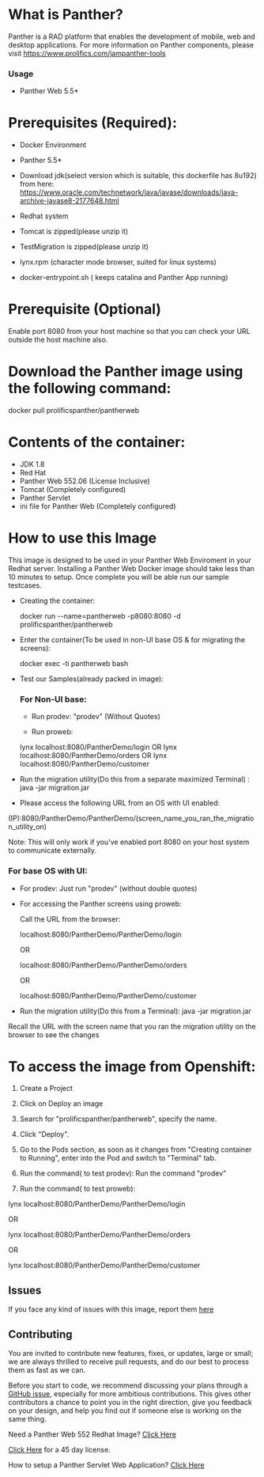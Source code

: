 # What is Panther?
Panther is a RAD platform that enables the development of mobile, web and desktop applications.
For more information on Panther components, please visit https://www.prolifics.com/jampanther-tools

### Usage

* Panther Web 5.5*

# Prerequisites (Required):

  * Docker Environment
  * Panther 5.5*
  * Download jdk(select version which is suitable, this dockerfile has 8u192) from here: https://www.oracle.com/technetwork/java/javase/downloads/java-archive-javase8-2177648.html
  * Redhat system
  * Tomcat is zipped(please unzip it)
  * TestMigration is zipped(please unzip it)
  * lynx.rpm (character mode browser, suited for linux systems)

  * docker-entrypoint.sh ( keeps catalina and Panther App running)
  
 # Prerequisite (Optional)
   Enable port 8080 from your host machine so that you can check your URL outside the host machine also.
    
 # Download the Panther image using the following command:
   docker pull prolificspanther/pantherweb  
   
 # Contents of the container:

 * JDK 1.8
 * Red Hat
 * Panther Web 552.06 (License Inclusive)
 * Tomcat (Completely configured)
 * Panther Servlet
 * ini file for Panther Web (Completely configured)
 
 # How to use this Image
   This image is designed to be used in your Panther Web Enviroment in your Redhat server. Installing a Panther Web Docker image should take less than 10 minutes to setup. Once complete you will be able run our sample testcases.
 
* Creating the container:

  docker run --name=pantherweb -p8080:8080 -d prolificspanther/pantherweb

* Enter the container(To be used in non-UI base OS & for migrating the screens):

  docker exec -ti pantherweb bash

* Test our Samples(already packed in image):
  
  ### For Non-UI base:
  
  * Run prodev: "prodev" (Without Quotes)

  * Run proweb:
  
  lynx localhost:8080/PantherDemo/login
  OR
  lynx localhost:8080/PantherDemo/orders
  OR
  lynx localhost:8080/PantherDemo/customer
  
 * Run the migration utility(Do this from a separate maximized Terminal) : java -jar migration.jar

* Please access the following URL from an OS with UI enabled:

(IP):8080/PantherDemo/PantherDemo/(screen_name_you_ran_the_migration_utility_on)

Note: This will only work if you've enabled port 8080 on your host system to communicate externally.

### For base OS with UI:

* For prodev: Just run "prodev" (without double quotes)

* For accessing the Panther screens using proweb:

  Call the URL from the browser:

  localhost:8080/PantherDemo/PantherDemo/login

  OR

  localhost:8080/PantherDemo/PantherDemo/orders

  OR

  localhost:8080/PantherDemo/PantherDemo/customer

 * Run the migration utility(Do this from a Terminal):
   java -jar migration.jar

 Recall the URL with the screen name that you ran the migration utility on the browser to see the changes


# To access the image from Openshift:
1) Create a Project
2) Click on Deploy an image
3) Search for "prolificspanther/pantherweb", specify the name.
4) Click "Deploy".
5) Go to the Pods section, as soon as it changes from "Creating container to Running", enter into the Pod and switch to "Terminal" tab.
6) Run the command( to test prodev):
Run the command "prodev"
 
7) Run the command( to test proweb):

lynx localhost:8080/PantherDemo/PantherDemo/login

OR

lynx localhost:8080/PantherDemo/PantherDemo/orders

OR

lynx localhost:8080/PantherDemo/PantherDemo/customer

## Issues
If you face any kind of issues with this image, report them [here](https://github.com/ProlificsPanther/Docker-Panther/issues)

## Contributing

You are invited to contribute new features, fixes, or updates, large or small; we are always thrilled to receive pull requests, and do our best to process them as fast as we can.

Before you start to code, we recommend discussing your plans through a [GitHub issue](https://github.com/ProlificsPanther/Docker-Panther/issues), especially for more ambitious contributions. This gives other contributors a chance to point you in the right direction, give you feedback on your design, and help you find out if someone else is working on the same thing.


Need a Panther Web 552 Redhat Image? [Click Here](https://hub.docker.com/r/prolificspanther)

[Click Here](https://www.prolifics.com/panther-trial-license-request) for a 45 day license.

How to setup a Panther Servlet Web Application? [Click Here](https://github.com/ProlificsPanther/PantherWeb/releases)
